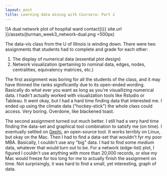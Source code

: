 ```yaml
---
layout: post
title: Learning data mining with Coursera: Part 2
---
```


![A dual network plot of hospital ward contact]({{ site.url }}/assets/jturman_week3_network-dual.png =500px)

The data-vis class from the U of Illinois is winding down. There were two assignments that students had to complete and grade for each other:
1. The display of numerical data (essential plot design)
2. Network visualization (pertaining to nominal data, edges, nodes, centralities, equivalency matrices, etc.)

The first assignment was boring for all the students of the class, and it may have thinned the ranks significantly due to its open-ended wording. Basically do what ever you want as long as you're visuallizing numerical data. I hadn't actually worked with visualization tools like Rstudio or Tableau. It went okay, but I had a hard time finding data that interested me. I ended up using the climate data ("hockey-stick") the whole class could access. Very boring. Overdone, like blackened toast.

The second assignment turned out much better. I still had a very hard time finding the data-set and graphical tool combination to satisfy me (on time). I eventually settled on [Gephi](http://gephi.org), an open-source tool. It works terribly on Linux, but okay on the Mac. Then I had to find a data-set that wouldn't fyr my poor MBA. Basically, I couldn't use any "big" data. I had to find some _medium_ data, whatever that would turn out to be. For a network (edge-list) plot, I figured I couldn't use anything with more than 20,000 records, or else my Mac would freeze for too long for me to actually finish the assignment on time. Not surprisingly, it was hard to find a small, yet interesting, graph of data.

